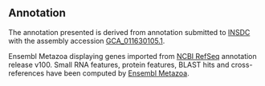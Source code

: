 **Annotation**
----------

The annotation presented is derived from annotation submitted to
[INSDC](http://www.insdc.org) with the assembly accession [GCA_011630105.1](http://www.ebi.ac.uk/ena/data/view/GCA_011630105.1).

Ensembl Metazoa displaying genes imported from [NCBI RefSeq](https://www.ncbi.nlm.nih.gov/genome/annotation_euk/Anneissia_japonica/100) annotation release v100.
Small RNA features, protein features, BLAST hits and cross-references have been
computed by [Ensembl Metazoa](https://metazoa.ensembl.org/info/genome/annotation/index.html).
